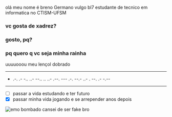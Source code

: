 olá meu nome é breno Germano  vulgo bl7 estudante de tecnico em informatica no CTISM-UFSM
### vc gosta de  xadrez?
### gosto, pq?
### pq quero q vc seja minha rainha
uuuuooou meu lençol dobrado   
***
 - .-. .- -.. ..- --.. .. ..- .--. --- .-. --.- ..- . --. .- -.-- 
***       
* [ ] passar a vida estudando e ter futuro
* [x] passar minha vida jogando e se arrepender anos depois

![emo bombado](https://i.redd.it/f9r43coaslz41.png)
cansei de ser fake bro
